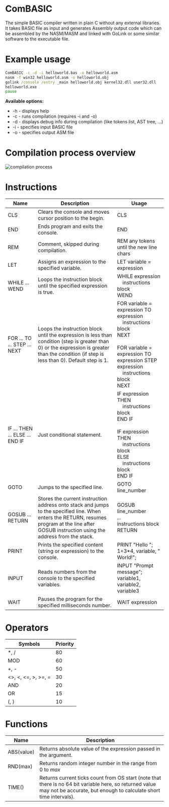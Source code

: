 # ComBASIC

The simple BASIC compiler written in plain C without any external libraries. It takes BASIC file as input and generates Assembly output code which can be assembled by the NASM/MASM and linked with GoLink or some similar software to the executable file.

# Example usage

```bat
ComBASIC -c -d -i helloworld.bas -o helloworld.asm
nasm -f win32 helloworld.asm -o helloworld.obj
golink /console /entry _main helloworld.obj kernel32.dll user32.dll
helloworld.exe
pause
```

**Available options:**
  * -h - displays help
  * -c - runs compilation (requires -i and -o)
  * -d - displays debug info during compilation (like tokens list, AST tree, ...)
  * -i - specifies input BASIC file
  * -o - specifies output ASM file

# Compilation process overview

![compilation process](https://noqw8w.bn.files.1drv.com/y4mMwUAQZsMHK0KO23r6aAd9y0H2ESzhOsUUcnZENJSjPeVLEVdpPy1K0KduUBrh_7ZKsonRIvXwyHIS_MKY5v7-2UAo6AD0SJ1Mis2jb6H4YVBUypWwA7A917ewUg501ZUrYvTVJBKll5_N8BwRtBNOdYvBcODz8cqHtvt5BT3RqQoH0tk9eodGVpIs9fJ_nqHsMbG1Qfipw5TIBqr4kHI8w/compilation.png)

# Instructions

| Name        | Description | Usage |
| ------------- | ------- | ---- |
| CLS          | Clears the console and moves cursor position to the begin. | CLS  |
| END          | Ends program and exits the console. | END  |
| REM          | Comment, skipped during compilation. | REM any tokens until the new line chars  |
| LET          | Assigns an expression to the specified variable. | LET variable = expression  |
| WHILE ... WEND          | Loops the instruction block until the specified expression is true. | WHILE expression<br>&nbsp;&nbsp;&nbsp;&nbsp;instructions block<br>WEND  |
| FOR ... TO ... STEP ... NEXT          | Loops the instruction block until the expression is less than condition (step is greater than 0) or the expression is greater than the condition (if step is less than 0). Default step is 1. | FOR variable = expression TO expression<br>&nbsp;&nbsp;&nbsp;&nbsp;instructions block<br>NEXT<br><br>FOR variable = expression TO expression STEP expression<br>&nbsp;&nbsp;&nbsp;&nbsp;instructions block<br>NEXT|
| IF ... THEN ... ELSE ... END IF         | Just conditional statement. | IF expression THEN<br>&nbsp;&nbsp;&nbsp;&nbsp;instructions block<br>END IF<br><br>IF expression THEN<br>&nbsp;&nbsp;&nbsp;&nbsp;instructions block<br>ELSE<br>&nbsp;&nbsp;&nbsp;&nbsp;instructions block<br>END IF |
| GOTO          | Jumps to the specified line. | GOTO line_number  |
| GOSUB ... RETURN          | Stores the current instruction address onto stack and jumps to the specified line. When enters the RETURN, resumes program at the line after GOSUB instruction using the address from the stack. | GOSUB line_number<br>...<br>instructions block<br>RETURN  |
| PRINT          | Prints the specified content (string or expression) to the console.| PRINT "Hello "; 1+3*4, variable, " World!"; |
| INPUT          | Reads numbers from the console to the specified variables. | INPUT "Prompt message"; variable1, variable2, variable3 |
| WAIT          | Pauses the program for the specified milliseconds number. | WAIT expression |

# Operators

| Symbols        | Priority |
| ------------- | ---- |
| *, /          | 80  |
| MOD        | 60  |
| +, -          | 50  |
| <>, <, <=, >, >=, =        | 30  |
| AND         | 20  |
| OR          | 15  |
| (, )         | 10  |

# Functions


| Name        | Description |
| ----------- | ---- |
| ABS(value)  | Returns absolute value of the expression passed in the argument.  |
| RND(max)    | Returns random integer number in the range from 0 to *max*  |
| TIME()      | Returns current ticks count from OS start (note that there is no 64 bit variable here, so returned value may not be accurate, but enough to calculate short time intervals).  |